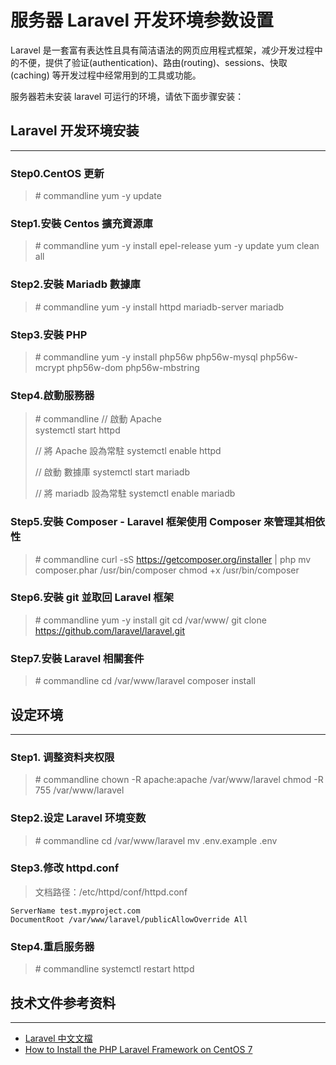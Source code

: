 # 服务器 Laravel 开发环境参数设置

Laravel 是一套富有表达性且具有简洁语法的网页应用程式框架，减少开发过程中的不便，提供了验证(authentication)、路由(routing)、sessions、快取(caching) 等开发过程中经常用到的工具或功能。

服务器若未安装 laravel 可运行的环境，请依下面步骤安装：

## Laravel 开发环境安装
---

### Step0.CentOS 更新

> \# commandline
> yum -y update

### Step1.安裝 Centos 擴充資源庫

> \# commandline
> yum -y install epel-release
> yum -y update
> yum clean all
    
### Step2.安裝 Mariadb 數據庫

> \# commandline
> yum -y install httpd mariadb-server mariadb 
    
### Step3.安裝 PHP

> \# commandline
> yum -y install php56w php56w-mysql php56w-mcrypt php56w-dom php56w-mbstring
    
### Step4.啟動服務器

> \# commandline
> // 啟動 Apache   
> systemctl start httpd
>   
> // 將 Apache 設為常駐
> systemctl enable httpd
>    
> // 啟動 數據庫
> systemctl start mariadb
>    
> // 將 mariadb 設為常駐
> systemctl enable mariadb
  
### Step5.安裝 Composer - Laravel 框架使用 Composer 來管理其相依性

> \# commandline
> curl -sS https://getcomposer.org/installer | php
> mv composer.phar /usr/bin/composer
> chmod +x /usr/bin/composer

### Step6.安裝 git 並取回 Laravel 框架

> \# commandline
> yum -y install git
> cd /var/www/
> git clone https://github.com/laravel/laravel.git

### Step7.安裝 Laravel 相關套件

> \# commandline
> cd /var/www/laravel
> composer install 

## 设定环境
---

### Step1. 调整资料夹权限

> \# commandline
> chown -R apache:apache /var/www/laravel
> chmod -R 755 /var/www/laravel

### Step2.设定 Laravel 环境变数

> \# commandline
> cd /var/www/laravel
> mv .env.example .env


### Step3.修改 httpd.conf

> 文档路径：/etc/httpd/conf/httpd.conf

```
ServerName test.myproject.com
DocumentRoot /var/www/laravel/publicAllowOverride All
```

### Step4.重启服务器

> \# commandline
> systemctl restart httpd


## 技术文件参考资料
---

- [Laravel 中文文檔](https://docs.golaravel.com/docs/5.0/installation/)
- [How to Install the PHP Laravel Framework on CentOS 7](https://hostpresto.com/community/tutorials/how-to-install-the-php-laravel-framework-on-centos-7/)




